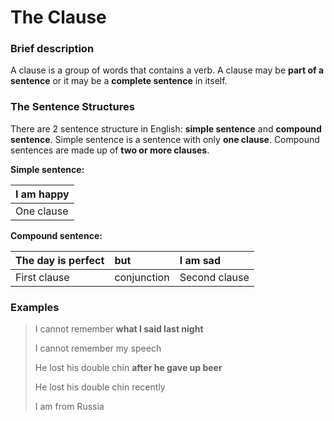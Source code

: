 # The Clause

### Brief description

A clause is a group of words that contains a verb. A clause may be **part of a sentence** or it may be a **complete sentence** in itself.

### The Sentence Structures

There are 2 sentence structure in English: **simple sentence** and **compound sentence**. Simple sentence is a sentence with only **one clause**. Compound sentences are made up of **two or more clauses**.

**Simple sentence:**

| I am happy |
| :--- |
| One clause |

**Compound sentence:**

| The day is perfect | but | I am sad |
| :--- | :--- | :--- |
| First clause | conjunction | Second clause |

### Examples

> I cannot remember **what I said last night**
>
> I cannot remember my speech
>
> He lost his double chin **after he gave up beer**
>
> He lost his double chin recently
>
> I am from Russia



